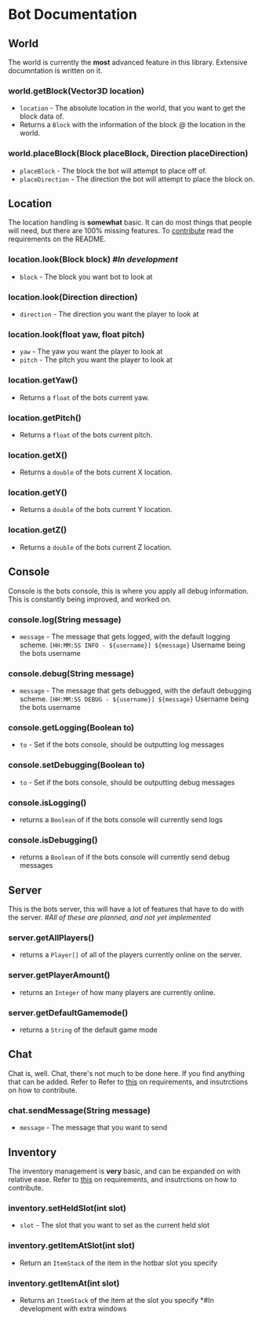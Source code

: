 # Bot Documentation
 
  ## World
  The world is currently the **most** advanced feature in this library. Extensive documntation is written on it.
  
  ### world.getBlock(Vector3D location)
  * `location` - The absolute location in the world, that you want to get the block data of.
  * Returns a `Block` with the information of the block @ the location in the world.
  
  ### world.placeBlock(Block placeBlock, Direction placeDirection)
  * `placeBlock` - The block the bot will attempt to place off of.
  * `placeDirection` - The direction the bot will attempt to place the block on.
  
  ## Location
  The location handling is **somewhat** basic. It can do most things that people will need, but there are 100% missing features. To [contribute](https://github.com/LegendWasTaken/JCraft/blob/master/docs/README.md) read the requirements on the README.

  ### location.look(Block block) *#In development*
  * `block` - The block you want bot to look at

  ### location.look(Direction direction)
  * `direction` - The direction you want the player to look at

  ### location.look(float yaw, float pitch)
  * `yaw` - The yaw you want the player to look at
  * `pitch` - The pitch you want the player to look at
  
  ### location.getYaw()
  * Returns a `float` of the bots current yaw.
  
  ### location.getPitch()
  * Returns a `float` of the bots current pitch.
  
  ### location.getX()
  * Returns a `double` of the bots current X location.
  
  ### location.getY()
  * Returns a `double` of the bots current Y location.
  
  ### location.getZ()
  * Returns a `double` of the bots current Z location.
  
  ## Console
  Console is the bots console, this is where you apply all debug information. This is constantly being improved, and worked on.
  
  ### console.log(String message)
  * `message` - The message that gets logged, with the default logging scheme. `[HH:MM:SS INFO - ${username}] ${message}` Username being the bots username
  
  ### console.debug(String message)
  * `message` - The message that gets debugged, with the default debugging scheme. `[HH:MM:SS DEBUG - ${username}] ${message}` Username being the bots username
  
  ### console.getLogging(Boolean to)
  * `to` - Set if the bots console, should be outputting log messages
  
  ### console.setDebugging(Boolean to)
  * `to` - Set if the bots console, should be outputting debug messages
  
  ### console.isLogging()
  * returns a `Boolean` of if the bots console will currently send logs
  
  ### console.isDebugging()
  * returns a `Boolean` of if the bots console will currently send debug messages
  
  ## Server 
  This is the bots server, this will have a lot of features that have to do with the server. *#All of these are planned, and not yet implemented*
  
  ### server.getAllPlayers()
  * returns a `Player[]` of all of the players currently online on the server.
  
  ### server.getPlayerAmount()
  * returns an `Integer` of how many players are currently online.
  
  ### server.getDefaultGamemode()
  * returns a `String` of the default game mode
  
  ## Chat
  Chat is, well. Chat, there's not much to be done here. If you find anything that can be added. Refer to Refer to [this](https://github.com/LegendWasTaken/JCraft/blob/master/docs/README.md) on requirements, and insutrctions on how to contribute.
  
  ### chat.sendMessage(String message)
  * `message` - The message that you want to send
  
  ## Inventory
  The inventory management is **very** basic, and can be expanded on with relative ease. Refer to [this](https://github.com/LegendWasTaken/JCraft/blob/master/docs/README.md) on requirements, and insutrctions on how to contribute.
  
  ### inventory.setHeldSlot(int slot)
  * `slot` - The slot that you want to set as the current held slot
  
  ### inventory.getItemAtSlot(int slot)
  * Return an `ItemStack` of the item in the hotbar slot you specify
  
  ### inventory.getItemAt(int slot)
  * Returns an `ItemStack` of the item at the slot you specify *#In development with extra windows 
  
